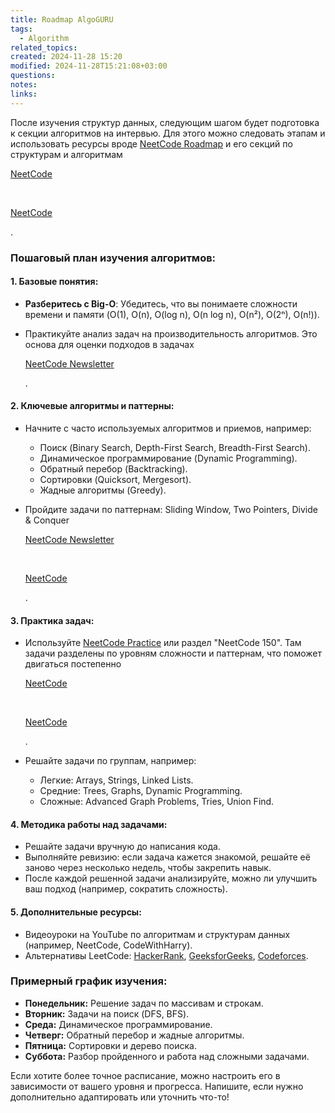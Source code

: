 ```yaml
---
title: Roadmap AlgoGURU
tags:
  - Algorithm
related_topics: 
created: 2024-11-28 15:20
modified: 2024-11-28T15:21:08+03:00
questions: 
notes: 
links: 
---
```


После изучения структур данных, следующим шагом будет подготовка к секции алгоритмов на интервью. Для этого можно следовать этапам и использовать ресурсы вроде [NeetCode Roadmap](https://neetcode.io/roadmap) и его секций по структурам и алгоритмам​

[NeetCode](https://neetcode.io/roadmap)

​

[NeetCode](https://neetcode.io/courses/dsa-for-beginners/0)

.

### Пошаговый план изучения алгоритмов:

#### 1. **Базовые понятия:**

- **Разберитесь с Big-O**: Убедитесь, что вы понимаете сложности времени и памяти (O(1), O(n), O(log n), O(n log n), O(n²), O(2ⁿ), O(n!)).
- Практикуйте анализ задач на производительность алгоритмов. Это основа для оценки подходов в задачах​
    
    [NeetCode Newsletter](https://blog.neetcode.io/p/prepare-coding-interviews)
    
    .

#### 2. **Ключевые алгоритмы и паттерны:**

- Начните с часто используемых алгоритмов и приемов, например:
    - Поиск (Binary Search, Depth-First Search, Breadth-First Search).
    - Динамическое программирование (Dynamic Programming).
    - Обратный перебор (Backtracking).
    - Сортировки (Quicksort, Mergesort).
    - Жадные алгоритмы (Greedy).
- Пройдите задачи по паттернам: Sliding Window, Two Pointers, Divide & Conquer​
    
    [NeetCode Newsletter](https://blog.neetcode.io/p/prepare-coding-interviews)
    
    ​
    
    [NeetCode](https://neetcode.io/practice)
    
    .

#### 3. **Практика задач:**

- Используйте [NeetCode Practice](https://neetcode.io/practice) или раздел "NeetCode 150". Там задачи разделены по уровням сложности и паттернам, что поможет двигаться постепенно​
    
    [NeetCode](https://neetcode.io/)
    
    ​
    
    [NeetCode](https://neetcode.io/practice)
    
    .
- Решайте задачи по группам, например:
    - Легкие: Arrays, Strings, Linked Lists.
    - Средние: Trees, Graphs, Dynamic Programming.
    - Сложные: Advanced Graph Problems, Tries, Union Find.

#### 4. **Методика работы над задачами:**

- Решайте задачи вручную до написания кода.
- Выполняйте ревизию: если задача кажется знакомой, решайте её заново через несколько недель, чтобы закрепить навык.
- После каждой решенной задачи анализируйте, можно ли улучшить ваш подход (например, сократить сложность).

#### 5. **Дополнительные ресурсы:**

- Видеоуроки на YouTube по алгоритмам и структурам данных (например, NeetCode, CodeWithHarry).
- Альтернативы LeetCode: [HackerRank](https://www.hackerrank.com/), [GeeksforGeeks](https://www.geeksforgeeks.org/), [Codeforces](https://codeforces.com/).

### Примерный график изучения:

- **Понедельник:** Решение задач по массивам и строкам.
- **Вторник:** Задачи на поиск (DFS, BFS).
- **Среда:** Динамическое программирование.
- **Четверг:** Обратный перебор и жадные алгоритмы.
- **Пятница:** Сортировки и дерево поиска.
- **Суббота:** Разбор пройденного и работа над сложными задачами.

Если хотите более точное расписание, можно настроить его в зависимости от вашего уровня и прогресса. Напишите, если нужно дополнительно адаптировать или уточнить что-то!